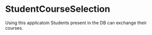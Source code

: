 # StudentCourseSelection
Using this applicatoin Students present in the DB can exchange their courses.
